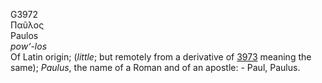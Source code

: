 <body>
  <p>G3972<br>  Παῦλος  <br> Paulos  <br><i>pow‘-los </i><br>Of Latin origin; (<i>little</i>; but remotely from a derivative of <a href="g3973.htm">3973</a>  meaning the same); <i>Paulus</i>, the name of a Roman and of an apostle: - Paul, Paulus.<br></p>
 </body>